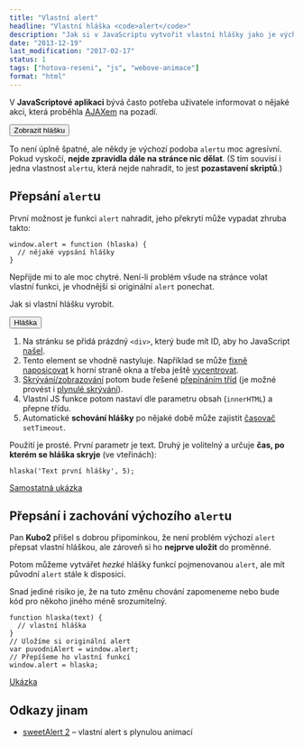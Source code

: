```yaml
---
title: "Vlastní alert"
headline: "Vlastní hláška <code>alert</code>"
description: "Jak si v JavaScriptu vytvořit vlastní hlášky jako je výchozí <code>alert</code>."
date: "2013-12-19"
last_modification: "2017-02-17"
status: 1
tags: ["hotova-reseni", "js", "webove-animace"]
format: "html"
---
```


<p>V <b>JavaScriptové aplikaci</b> bývá často potřeba uživatele informovat o nějaké akci, která proběhla <a href="/ajax">AJAXem</a> na pozadí.</p>

<div class="live">
  <button onclick="alert('Text hlášky')">Zobrazit hlášku</button>
</div>

<p>To není úplně špatné, ale někdy je výchozí podoba <code>alert</code>u moc agresívní. Pokud vyskočí, <b>nejde zpravidla dále na stránce nic dělat</b>. (S tím souvisí i jedna vlastnost <code>alert</code>u, která nejde nahradit, to jest <b>pozastavení skriptů</b>.)</p>

<h2 id="prepsani-alertu">Přepsání <code>alert</code>u</h2>
<p>První možnost je funkci <code>alert</code> nahradit, jeho překrytí může vypadat zhruba takto:</p>

<pre><code>window.alert = function (hlaska) {
  // nějaké vypsání hlášky
}</code></pre>

<p>Nepřijde mi to ale moc chytré. Není-li problém všude na stránce volat vlastní funkci, je vhodnější si originální <code>alert</code> ponechat.</p>

<h2 id="hlaska">Vlastní hláška</h2>
<p>Jak si vlastní hlášku vyrobit.</p>

<style>
  /* reset */ 
  #hlaska {margin: 0; font-size: 100%}
</style>
<div class="live">
<style>
#hlaska {background: #DA3F94; color: #fff; position: fixed; width: 50%; left: 50%; margin-left: -25%; padding: .5em; top: -3em; transition: top 1s}
#hlaska.zobrazit {top: 0}
</style>
  
<div id="hlaska"></div>
<button onclick="hlaska('Text vlastní hlášky', 5)">Hláška</button>
<script>
function hlaska(text, vycistit) {
  var casovac;
  vycistit = (typeof vycistit === "undefined") ? 3 : vycistit;
  var h = document.getElementById("hlaska");
  if (h.className == "zobrazit" && h.innerHTML == text) return;
  
  h.innerHTML = text;
  h.className = "zobrazit";

  clearTimeout(casovac);
  casovac = setTimeout(function() {
    h.className = "";
  }, vycistit * 1000)
}
</script>
</div>

<ol>
  <li>Na stránku se přidá prázdný <code>&lt;div></code>, který bude mít ID, aby ho JavaScript <a href="/queryselector">našel</a>.</li>
  <li>Tento element se vhodně nastyluje. Například se může <a href="/position#fixed">fixně naposicovat</a> k horní straně okna a třeba ještě <a href="/centrovani#absolute">vycentrovat</a>.</li>
  <li><a href="/zobrazit-skryt">Skrývání/zobrazování</a> potom bude řešené <a href="/prepinani-trid">přepínáním tříd</a> (je možné provést i <a href="/animace-skryt">plynulé skrývání</a>).</li>
  <li>Vlastní JS funkce potom nastaví dle parametru obsah (<code>innerHTML</code>) a přepne třídu.</li>
  <li>Automatické <b>schování hlášky</b> po nějaké době může zajistit <a href="/odpocitavani">časovač</a> <code>setTimeout</code>.</li>
</ol>

<p>Použití je prosté. První parametr je text. Druhý je volitelný a určuje <b>čas, po kterém se hláška skryje</b> (ve vteřinách):</p>
<pre><code>hlaska('Text první hlášky', 5);</code></pre>


<p><a href="http://kod.djpw.cz/eny">Samostatná ukázka</a></p>

<h2 id="prepsani-zachovani">Přepsání i zachování výchozího <code>alert</code>u</h2>
<p>Pan <b>Kubo2</b> přišel s dobrou připomínkou, že není problém výchozí <code>alert</code> přepsat vlastní hláškou, ale zároveň si ho <b>nejprve uložit</b> do proměnné.</p>

<p>Potom můžeme vytvářet <i>hezké</i> hlášky funkcí pojmenovanou <code>alert</code>, ale mít původní <code>alert</code> stále k disposici.</p>

<p>Snad jediné risiko je, že na tuto změnu chování zapomeneme nebo bude kód pro někoho jiného méně srozumitelný.</p>

<pre><code>function hlaska(text) {
  // vlastní hláška
}
// Uložíme si originální alert
var puvodniAlert = window.alert;
// Přepíšeme ho vlastní funkcí
window.alert = hlaska;
</code></pre>

<p><a href="http://kod.djpw.cz/bgab">Ukázka</a></p>


<h2 id="odkazy">Odkazy jinam</h2>

<ul>
  <li><a href="https://github.com/limonte/sweetalert2">sweetAlert 2</a> – vlastní alert s plynulou animací</li>
</ul>